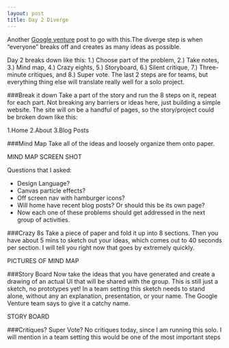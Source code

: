 ```yaml
---
layout: post
title: Day 2 Diverge
---
```





Another [Google venture](http://www.gv.com/lib/the-product-design-sprint-divergeday2) post to go with this.The diverge step is when “everyone” breaks off and creates as many ideas as possible.

Day 2 breaks down like this: 1.) Choose part of the problem, 2.) Take notes, 3.) Mind map, 4.) Crazy eights, 5.) Storyboard, 6.) Silent critique, 7.) Three-minute critiques, and 8.) Super vote. The last 2 steps are for teams, but everything thing else will translate really well for a solo project.

###Break it down
Take a part of the story and run the 8 steps on it, repeat for each part. Not breaking any barriers or ideas here, just building a simple website. The site will on be a handful of pages, so the story/project could be broken down like this:

  1.Home
  2.About
  3.Blog Posts

###Mind Map
Take all of the ideas and loosely organize them onto paper.

MIND MAP SCREEN SHOT

Questions that I asked:

<ul>
  <li>Design Language?</li>
  <li>Canvas particle effects?</li>
  <li>Off screen nav with hamburger icons?</li>
  <li>Will home have recent blog posts? Or should this be its own page? </li>
  <li>Now each one of these problems should get addressed in the next group of activities.</li>
</ul>


###Crazy 8s
Take a piece of paper and fold it up into 8 sections. Then you have about 5 mins to sketch out your ideas, which comes out to 40 seconds per section. I will tell you right now that goes by extremely quickly.

PICTURES OF MIND MAP

###Story Board
Now take the ideas that you have generated and create a drawing of an actual UI that will be shared with the group. This is still just a sketch, no prototypes yet! In a team setting this sketch needs to stand alone, without any an explanation, presentation, or your name. The Google Venture team says to give it a catchy name.

STORY BOARD

###Critiques? Super Vote?
No critiques today, since I am running this solo. I will mention in a team setting this would be one of the most important steps
